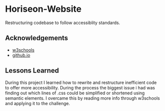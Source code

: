 
# Horiseon-Website

Restructuring codebase to follow accessiblity standards.



## Acknowledgements

 - [w3schools](https://www.w3schools.com/TAgs/default.asp)
 - [github.io](https://coding-boot-camp.github.io/full-stack/github/professional-readme-guide)



## Lessons Learned

During this project I learned how to rewrite and restructure inefficient code to offer more accessibility. During the process the biggest issue i had was finding out which lines of .css could be simplified or shortened using semantic elements. I overcame this by reading more info through w3schools and applying it to the challenge.
